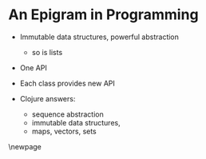 # An Epigram in Programming

* Immutable data structures, powerful abstraction
  * so is lists
* One API
* Each class provides new API

* Clojure answers:
  * sequence abstraction
  * immutable data structures,
  * maps, vectors, sets

\newpage
